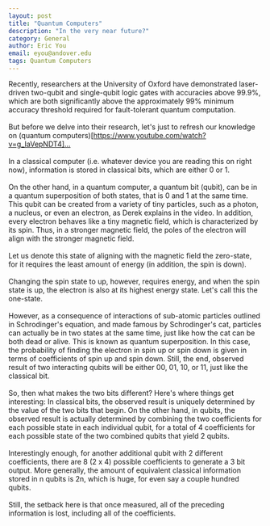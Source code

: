 ```yaml
---
layout: post
title: "Quantum Computers"
description: "In the very near future?"
category: General
author: Eric You
email: eyou@andover.edu
tags: Quantum Computers
---
```


Recently, researchers at the University of Oxford have demonstrated laser-driven two-qubit and single-qubit logic gates with accuracies above 99.9%, which are both significantly above the approximately 99% minimum accuracy threshold required for fault-tolerant quantum computation.
<br>
<br>
But before we delve into their research, let's just to refresh our knowledge on (quantum computers)[https://www.youtube.com/watch?v=g_IaVepNDT4]…
<br>
<br>
In a classical computer (i.e. whatever device you are reading this on right now), information is stored in classical bits, which are either 0 or 1.
<br>
<br>
On the other hand, in a quantum computer, a quantum bit (qubit), can be in a quantum superposition of both states, that is 0 and 1 at the same time. This qubit can be created from a variety of tiny particles, such as a photon, a nucleus, or even an electron, as Derek explains in the video. In addition, every electron behaves like a tiny magnetic field, which is characterized by its spin. Thus, in a stronger magnetic field, the poles of the electron will align with the stronger magnetic field.
<br>
<br>
Let us denote this state of aligning with the magnetic field the zero-state, for it requires the least amount of energy (in addition, the spin is down).
<br>
<br>
Changing the spin state to up, however, requires energy, and when the spin state is up, the electron is also at its highest energy state. Let's call this the one-state.
<br>
<br>
However, as a consequence of interactions of sub-atomic particles outlined in Schrodinger's equation, and made famous by Schrodinger's cat, particles can actually be in two states at the same time, just like how the cat can be both dead or alive. This is known as quantum superposition. In this case, the probability of finding the electron in spin up or spin down is given in terms of coefficients of spin up and spin down. Still, the end, observed result of two interacting qubits will be either 00, 01, 10, or 11, just like the classical bit.
<br>
<br>
So, then what makes the two bits different? Here's where things get interesting: In classical bits, the observed result is uniquely determined by the value of the two bits that begin. On the other hand, in qubits, the observed result is actually determined by combining the two coefficients for each possible state in each individual qubit, for a total of 4 coefficients for each possible state of the two combined qubits that yield 2 qubits.
<br>
<br>
Interestingly enough, for another additional qubit with 2 different coefficients, there are 8 (2 x 4)  possible coefficients to generate a 3 bit output. More generally, the amount of equivalent classical information stored in n qubits is 2n, which is huge, for even say a couple hundred qubits.
<br>
<br>
Still, the setback here is that once measured, all of the preceding information is lost, including all of the coefficients. 